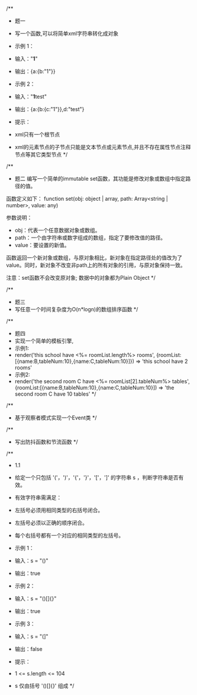 


/**
 * 题一
 * 写一个函数,可以将简单xml字符串转化成对象
 * 示例 1：
  * 输入："<a><b>1</b></a>"
  * 输出：{a:{b:"1"}}

* 示例 2：
* 输入："<a><b><c>1</c></b><d>test</d></a>"
* 输出：{a:{b:{c:"1"}},d:"test"}

* 提示：
* xml只有一个根节点
* xml的元素节点的子节点只能是文本节点或元素节点,并且不存在属性节点注释节点等其它类型节点
 */

/**
 * 题二
编写一个简单的immutable set函数，其功能是修改对象或数组中指定路径的值。

函数定义如下：
function set(obj: object | array, path: Array<string | number>, value: any)

参数说明：
- obj：代表一个任意数据对象或数组。
- path：一个由字符串或数字组成的数组，指定了要修改值的路径。
- value：要设置的新值。

函数返回一个新对象或数组，与原对象相比，新对象在指定路径处的值改为了value。同时，新对象不改变非path上的所有对象的引用，与原对象保持一致。

注意：set函数不会改变原对象; 数据中的对象都为Plain Object
 */


/**
 * 题三
 * 写任意一个时间复杂度为O(n*logn)的数组排序函数
 */

/**
 * 题四
 * 实现一个简单的模板引擎,
 * 示例1:
 * render('this school have <%= roomList.length%> rooms', {roomList:[{name:B,tableNum:10},{name:C,tableNum:10}]})  => 'this school have 2 rooms'
 * 示例2:
 * render('the second room C have <%= roomList[2].tableNum%> tables',  {roomList:[{name:B,tableNum:10},{name:C,tableNum:10}])  => 'the second room C have 10 tables'
 */





/**
 * 基于观察者模式实现一个Event类
 */


/**
 * 写出防抖函数和节流函数
 */


/**
* 1.1
* 给定一个只包括 '('，')'，'{'，'}'，'['，']' 的字符串 s ，判断字符串是否有效。
* 有效字符串需满足：
* 左括号必须用相同类型的右括号闭合。
* 左括号必须以正确的顺序闭合。
* 每个右括号都有一个对应的相同类型的左括号。
 
* 示例 1：
* 输入：s = "()"
* 输出：true

* 示例 2：
* 输入：s = "()[]{}"
* 输出：true

* 示例 3：
* 输入：s = "(]"
* 输出：false

* 提示：
* 1 <= s.length <= 104
* s 仅由括号 '()[]{}' 组成
 */
